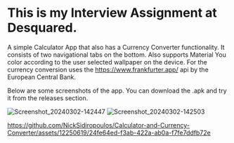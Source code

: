 This is my Interview Assignment at Desquared.
=============================================

A simple Calculator App that also has a Currency Converter functionality.
It consists of two navigational tabs on the bottom. Also supports Material You color according to the user selected wallpaper on the device. 
For the currency conversion uses the https://www.frankfurter.app/ api by the European Central Bank.

Below are some screenshots of the app. You can download the .apk and try it from the releases section.

![Screenshot_20240302-142447](https://github.com/NickSidiropoulos/Calculator-and-Currency-Converter/assets/12250619/abfb49f0-3efa-4e9f-82ce-f43316346cb0)
![Screenshot_20240302-142503](https://github.com/NickSidiropoulos/Calculator-and-Currency-Converter/assets/12250619/8298bce1-b32d-41ef-9081-92377a8c7e1b)



https://github.com/NickSidiropoulos/Calculator-and-Currency-Converter/assets/12250619/24fe64ed-f3ab-422a-ab0a-f7fe7ddfb72e



